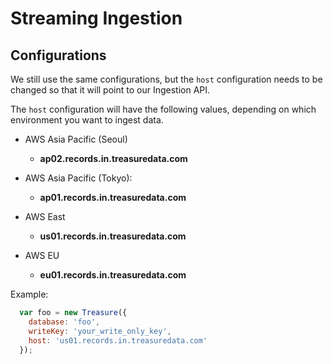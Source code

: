 # Streaming Ingestion

## Configurations

We still use the same configurations, but the `host` configuration needs to be changed so that it will point to our Ingestion API.

The `host` configuration will have the following values, depending on which environment you want to ingest data.

- AWS Asia Pacific (Seoul)
  - **ap02.records.in.treasuredata.com**

- AWS Asia Pacific (Tokyo):
  - **ap01.records.in.treasuredata.com**

- AWS East
  - **us01.records.in.treasuredata.com**

- AWS EU
  - **eu01.records.in.treasuredata.com**

Example:

```javascript
  var foo = new Treasure({
    database: 'foo',
    writeKey: 'your_write_only_key',
    host: 'us01.records.in.treasuredata.com'
  });
```
